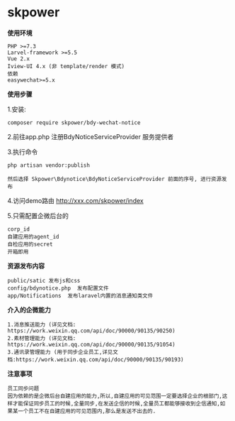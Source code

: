 # skpower

**使用环境**

```
PHP >=7.3
Larvel-framework >=5.5
Vue 2.x
Iview-UI 4.x (非 template/render 模式)
依赖
easywechat>=5.x
```



**使用步骤**

1.安装: 
```
composer require skpower/bdy-wechat-notice
```

2.前往app.php 注册BdyNoticeServiceProvider 服务提供者

3.执行命令  
```
php artisan vendor:publish
```
    然后选择 Skpower\Bdynotice\BdyNoticeServiceProvider 前面的序号, 进行资源发布

4.访问demo路由   http://xxx.com/skpower/index

5.只需配置企微后台的

```
corp_id
自建应用的agent_id
自检应用的secret
开箱即用
```



**资源发布内容**

```
public/satic 发布js和css  
config/bdynotice.php  发布配置文件
app/Notifications  发布laravel内置的消息通知类文件
```


**介入的企微能力**

```
1.消息推送能力 (详见文档: https://work.weixin.qq.com/api/doc/90000/90135/90250)
2.素材管理能力 (详见文档: https://work.weixin.qq.com/api/doc/90000/90135/91054)
3.通讯录管理能力 (用于同步企业员工,详见文档:https://work.weixin.qq.com/api/doc/90000/90135/90193)
```

**注意事项**

```
员工同步问题
因为依赖的是企微后台自建应用的能力,所以,自建应用的可见范围一定要选择企业的根部门,这样才能保证同步员工的时候,全量同步,在发送企信的时候,全量员工都能够接收到企信通知,如果某一个员工不在自建应用的可见范围内,那么是发送不出去的.
```



